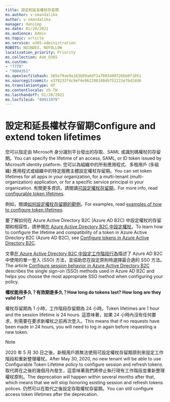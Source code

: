 ```yaml
---
title: 設定和延長權杖存留期
ms.author: v-smandalika
author: v-smandalika
manager: dansimp
ms.date: 01/20/2021
ms.audience: Admin
ms.topic: article
ms.service: o365-administration
ROBOTS: NOINDEX, NOFOLLOW
localization_priority: Priority
ms.collection: Adm_O365
ms.custom:
- "7778"
- "9004351"
ms.openlocfilehash: 505e79ae9a163b89a6df2a7085480728bb0f1051
ms.sourcegitcommit: e378232f4c9ef4e962208100db752221e7bd2dd6
ms.translationtype: HT
ms.contentlocale: zh-TW
ms.lasthandoff: 01/20/2021
ms.locfileid: "49911979"
---
```

# <a name="configure-and-extend-token-lifetimes"></a><span data-ttu-id="fb14c-102">設定和延長權杖存留期</span><span class="sxs-lookup"><span data-stu-id="fb14c-102">Configure and extend token lifetimes</span></span>

<span data-ttu-id="fb14c-103">您可以指定由 Microsoft 身分識別平台發出的存取、SAML 或識別碼權杖的存留期。</span><span class="sxs-lookup"><span data-stu-id="fb14c-103">You can specify the lifetime of an access, SAML, or ID token issued by Microsoft identity platform.</span></span> <span data-ttu-id="fb14c-104">您可以為組織中的所有應用程式、多租用戶 (多組織) 應用程式或組織中的特定服務主體設定權杖存留期。</span><span class="sxs-lookup"><span data-stu-id="fb14c-104">You can set token lifetimes for all apps in your organization, for a multi-tenant (multi-organization) application, or for a specific service principal in your organization.</span></span> <span data-ttu-id="fb14c-105">有關更多資訊，請閱讀[可設定權杖存留期](https://docs.microsoft.com/azure/active-directory/develop/active-directory-configurable-token-lifetimes)。</span><span class="sxs-lookup"><span data-stu-id="fb14c-105">For more info, read [configurable token lifetimes](https://docs.microsoft.com/azure/active-directory/develop/active-directory-configurable-token-lifetimes).</span></span>

<span data-ttu-id="fb14c-106">例如，閱讀[如何設定權杖存留期的範例](https://docs.microsoft.com/azure/active-directory/develop/configure-token-lifetimes)。</span><span class="sxs-lookup"><span data-stu-id="fb14c-106">For examples, read [examples of how to configure token lifetimes](https://docs.microsoft.com/azure/active-directory/develop/configure-token-lifetimes).</span></span>

<span data-ttu-id="fb14c-107">要了解如何在 Azure Active Directory B2C (Azure AD B2C) 中設定權杖的存留期和相容性，請參閱[在 Azure Active Directory B2C 中設定權杖](https://docs.microsoft.com/azure/active-directory-b2c/configure-tokens?pivots=b2c-user-flow)。</span><span class="sxs-lookup"><span data-stu-id="fb14c-107">To learn how to configure the lifetime and compatibility of a token in Azure Active Directory B2C (Azure AD B2C), see [Configure tokens in Azure Active Directory B2C](https://docs.microsoft.com/azure/active-directory-b2c/configure-tokens?pivots=b2c-user-flow).</span></span>

<span data-ttu-id="fb14c-108">文章[在 Azure Active Directory B2C 中設定工作階段行為](https://docs.microsoft.com/azure/active-directory-b2c/session-behavior?pivots=b2c-user-flow)描述了 Azure AD B2C 中使用的單一登入 (SSO) 方法，並協助您在設定原則時選擇最合適的 SSO 方法。</span><span class="sxs-lookup"><span data-stu-id="fb14c-108">The article [Configure session behavior in Azure Active Directory B2C](https://docs.microsoft.com/azure/active-directory-b2c/session-behavior?pivots=b2c-user-flow) describes the single sign-on (SSO) methods used in Azure AD B2C and helps you choose the most appropriate SSO method when configuring your policy.</span></span>

<span data-ttu-id="fb14c-109">**權杖能用多久？有效期是多久？**</span><span class="sxs-lookup"><span data-stu-id="fb14c-109">**How long do tokens last? How long are they valid for?**</span></span>

<span data-ttu-id="fb14c-110">權杖存留期為 1 小時，工作階段存留期為 24 小時。</span><span class="sxs-lookup"><span data-stu-id="fb14c-110">Token lifetimes are 1 hour and the session lifetime is 24 hours.</span></span> <span data-ttu-id="fb14c-111">這意味著，如果 24 小時內沒有任何要求，則需要在要求新權杖之前再次登入。</span><span class="sxs-lookup"><span data-stu-id="fb14c-111">This means that if no requests have been made in 24 hours, you will need to log in again before requesting a new token.</span></span>

> [!NOTE]
> <span data-ttu-id="fb14c-112">2020 年 5 月 30 日之後，新租用戶將無法使用可設定權杖存留期原則來設定工作階段和重新整理權杖。</span><span class="sxs-lookup"><span data-stu-id="fb14c-112">After May 30, 2020, no new tenant will be able to use Configurable Token Lifetime policy to configure session and refresh tokens.</span></span> <span data-ttu-id="fb14c-113">取代將在之後的幾個月內發生，這意味著我們將停止執行現有工作階段並重新整理權杖原則。</span><span class="sxs-lookup"><span data-stu-id="fb14c-113">The deprecation will happen within several months after that, which means that we will stop honoring existing session and refresh tokens polices.</span></span> <span data-ttu-id="fb14c-114">仍然可以在取代之後設定存取權杖存留期。</span><span class="sxs-lookup"><span data-stu-id="fb14c-114">You can still configure access token lifetimes after the deprecation.</span></span>







